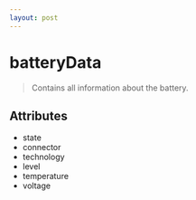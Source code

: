 ```yaml
---
layout: post
---
```


batteryData
===========

> Contains all information about the battery.

Attributes
----------

- state
- connector
- technology
- level
- temperature
- voltage